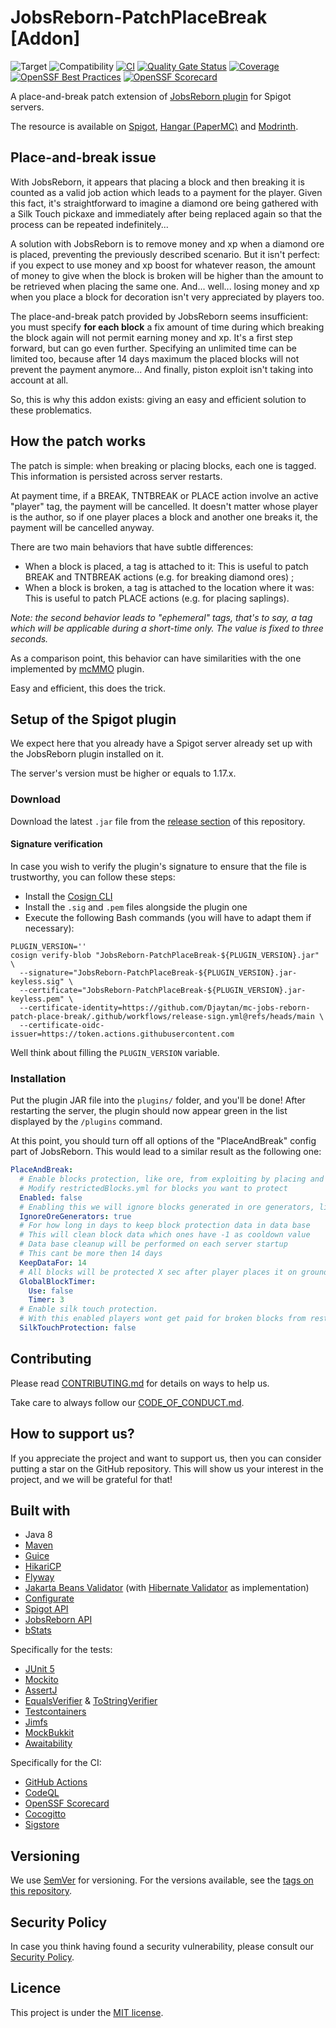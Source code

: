 # JobsReborn-PatchPlaceBreak \[Addon]

![Target](https://img.shields.io/badge/plugin-Minecraft-blueviolet)
![Compatibility](https://img.shields.io/badge/compatibility-v1.17.x%20-->%20v1.20.x-blue)
[![CI](https://github.com/Djaytan/mc-jobs-reborn-patch-place-break/actions/workflows/ci.yml/badge.svg?branch=main)](https://github.com/Djaytan/mc-jobs-reborn-patch-place-break/actions/workflows/ci.yml)
[![Quality Gate Status](https://sonarcloud.io/api/project_badges/measure?project=Djaytan_mc-jobs-reborn-patch-place-break&metric=alert_status)](https://sonarcloud.io/summary/new_code?id=Djaytan_mc-jobs-reborn-patch-place-break)
[![Coverage](https://sonarcloud.io/api/project_badges/measure?project=Djaytan_mc-jobs-reborn-patch-place-break&metric=coverage)](https://sonarcloud.io/summary/new_code?id=Djaytan_mc-jobs-reborn-patch-place-break)
[![OpenSSF Best Practices](https://www.bestpractices.dev/projects/8112/badge)](https://www.bestpractices.dev/projects/8112)
[![OpenSSF Scorecard](https://api.securityscorecards.dev/projects/github.com/Djaytan/mc-jobs-reborn-patch-place-break/badge)](https://securityscorecards.dev/viewer/?uri=github.com/Djaytan/mc-jobs-reborn-patch-place-break)

A place-and-break patch extension
of [JobsReborn plugin](https://www.spigotmc.org/resources/jobs-reborn.4216/)
for Spigot servers.

The resource is available
on [Spigot](https://www.spigotmc.org/resources/jobsreborn-patchplacebreak.102779/),
[Hangar (PaperMC)](https://hangar.papermc.io/Djaytan/JobsReborn-PatchPlaceBreak) and
[Modrinth](https://modrinth.com/plugin/jobsreborn-patchplacebreak).

## Place-and-break issue

With JobsReborn, it appears that placing a block and then breaking it is counted as a valid job
action which leads to a payment for the player.
Given this fact, it's straightforward to imagine a diamond ore being gathered with a Silk Touch
pickaxe and immediately after being replaced again so that the process can be repeated
indefinitely...

A solution with JobsReborn is to remove money and xp when a diamond ore is placed, preventing
the previously described scenario. But it isn't perfect: if you expect to use money and xp boost
for whatever reason, the amount of money to give when the block is broken will be higher than
the amount to be retrieved when placing the same one. And... well... losing money and xp when you
place a block for decoration isn't very appreciated by players too.

The place-and-break patch provided by JobsReborn seems insufficient: you must specify **for
each block** a fix amount of time during which breaking the block again will not permit earning
money and xp. It's a first step forward, but can go even further. Specifying an unlimited time can
be limited too, because after 14 days maximum the placed blocks will not prevent the payment
anymore... And finally, piston exploit isn't taking into account at all.

So, this is why this addon exists: giving an easy and efficient solution to these problematics.

## How the patch works

The patch is simple: when breaking or placing blocks, each one is tagged.
This information is persisted across server restarts.

At payment time, if a BREAK, TNTBREAK or PLACE action involve an active "player" tag, the payment
will be cancelled.
It doesn't matter whose player is the author, so if one player places a block and another one breaks
it, the payment will be cancelled anyway.

There are two main behaviors that have subtle differences:

* When a block is placed, a tag is attached to it: This is useful to patch BREAK and TNTBREAK
  actions (e.g. for breaking diamond ores) ;
* When a block is broken, a tag is attached to the location where it was: This is useful to
  patch PLACE actions (e.g. for placing saplings).

*Note: the second behavior leads to "ephemeral" tags, that's to say, a tag which will be
applicable during a short-time only. The value is fixed to three seconds.*

As a comparison point, this behavior can have similarities with the one implemented by
[mcMMO](https://www.spigotmc.org/resources/official-mcmmo-original-author-returns.64348/) plugin.

Easy and efficient, this does the trick.

## Setup of the Spigot plugin

We expect here that you already have a Spigot server already set up with the JobsReborn plugin
installed on it.

The server's version must be higher or equals to 1.17.x.

### Download

Download the latest `.jar` file from the
[release section](https://github.com/Djaytan/mc-jobs-reborn-patch-place-break/releases/) of this
repository.

#### Signature verification

In case you wish to verify the plugin's signature to ensure that the file is trustworthy, you can
follow these steps:

* Install the [Cosign CLI](https://github.com/sigstore/cosign?tab=readme-ov-file#installation)
* Install the `.sig` and `.pem` files alongside the plugin one
* Execute the following Bash commands (you will have to adapt them if necessary):

```shell
PLUGIN_VERSION=''
cosign verify-blob "JobsReborn-PatchPlaceBreak-${PLUGIN_VERSION}.jar" \
  --signature="JobsReborn-PatchPlaceBreak-${PLUGIN_VERSION}.jar-keyless.sig" \
  --certificate="JobsReborn-PatchPlaceBreak-${PLUGIN_VERSION}.jar-keyless.pem" \
  --certificate-identity=https://github.com/Djaytan/mc-jobs-reborn-patch-place-break/.github/workflows/release-sign.yml@refs/heads/main \
  --certificate-oidc-issuer=https://token.actions.githubusercontent.com
```

Well think about filling the `PLUGIN_VERSION` variable.

### Installation

Put the plugin JAR file into the `plugins/` folder, and you'll be done!
After restarting the server, the plugin should now appear green in the list displayed by
the `/plugins` command.

At this point, you should turn off all options of the "PlaceAndBreak" config part of JobsReborn.
This would lead to a similar result as the following one:

```yaml
PlaceAndBreak:
  # Enable blocks protection, like ore, from exploiting by placing and destroying same block again and again.
  # Modify restrictedBlocks.yml for blocks you want to protect
  Enabled: false
  # Enabling this we will ignore blocks generated in ore generators, liko stone, coublestone and obsidian. You can still use timer on player placed obsidian block
  IgnoreOreGenerators: true
  # For how long in days to keep block protection data in data base
  # This will clean block data which ones have -1 as cooldown value
  # Data base cleanup will be performed on each server startup
  # This cant be more then 14 days
  KeepDataFor: 14
  # All blocks will be protected X sec after player places it on ground.
  GlobalBlockTimer:
    Use: false
    Timer: 3
  # Enable silk touch protection.
  # With this enabled players wont get paid for broken blocks from restrictedblocks list with silk touch tool.
  SilkTouchProtection: false
```

## Contributing

Please read [CONTRIBUTING.md](CONTRIBUTING.md) for details on ways to help us.

Take care to always follow our [CODE_OF_CONDUCT.md](CODE_OF_CONDUCT.md).

## How to support us?

If you appreciate the project and want to support us, then you can consider putting a star on the
GitHub repository.
This will show us your interest in the project, and we will be grateful for that!

## Built with

* Java 8
* [Maven](https://maven.apache.org/)
* [Guice](https://github.com/google/guice)
* [HikariCP](https://github.com/brettwooldridge/HikariCP)
* [Flyway](https://github.com/flyway/flyway)
* [Jakarta Beans Validator](https://beanvalidation.org/)
  (with [Hibernate Validator](https://github.com/hibernate/hibernate-validator) as implementation)
* [Configurate](https://github.com/SpongePowered/Configurate)
* [Spigot API](https://hub.spigotmc.org/javadocs/spigot/)
* [JobsReborn API](https://github.com/Zrips/Jobs/wiki/API)
* [bStats](https://bstats.org/)

Specifically for the tests:

* [JUnit 5](https://junit.org/junit5/)
* [Mockito](https://site.mockito.org/)
* [AssertJ](https://github.com/assertj/assertj)
* [EqualsVerifier](https://jqno.nl/equalsverifier/) & [ToStringVerifier](https://github.com/jparams/to-string-verifier)
* [Testcontainers](https://testcontainers.com/)
* [Jimfs](https://github.com/google/jimfs)
* [MockBukkit](https://github.com/MockBukkit/MockBukkit)
* [Awaitability](https://github.com/awaitility/awaitility)

Specifically for the CI:

* [GitHub Actions](https://github.com/features/actions)
* [CodeQL](https://codeql.github.com/)
* [OpenSSF Scorecard](https://github.com/ossf/scorecard)
* [Cocogitto](https://docs.cocogitto.io/)
* [Sigstore](https://www.sigstore.dev/)

## Versioning

We use [SemVer](http://semver.org/) for versioning. For the versions available, see the
[tags on this repository](https://github.com/Djaytan/mc-jobs-reborn-patch-place-break/tags).

## Security Policy

In case you think having found a security vulnerability, please consult
our [Security Policy](SECURITY.md).

## Licence

This project is under the [MIT license](../LICENSE).
